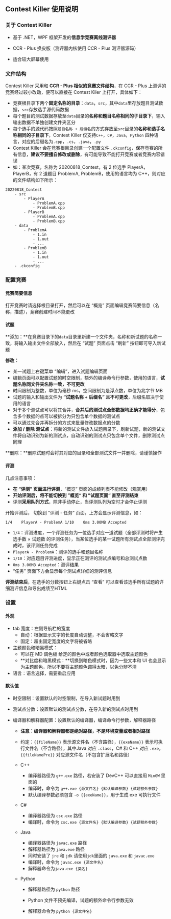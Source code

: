 ## Contest Killer 使用说明

###  关于 Contest Killer

- 基于 .NET，WPF 框架开发的**信息学竞赛离线测评器**

- CCR - Plus 换皮版（测评器内核使用 CCR - Plus 测评器源码）

- 适合较大屏幕使用

### 文件结构

Contest Killer 采用和 **CCR - Plus 相似的竞赛文件结构**，在 CCR - Plus 上测评的竞赛经过较小改动，便可以直接在 Contest Kiler 上打开，具体如下：

- 竞赛根目录下两个**固定名称的目录**：`data`，`src`，其中`data`里存放题目测试数据，`src`存放选手源代码数据
- 每个题目的测试数据存放至`data`目录的**名称和题目名称相同的子目录下**，输入输出数据不单独创建文件夹区分
- 每个选手的源代码按照`题目名称 + 后缀名`的方式存放至`src`目录的**名称和选手名称相同的子目录下**，Contest Killer 仅支持`C++`，`C#`，`Java`，`Python` 四种语言，对应的后缀名为`.cpp`，`.cs`，`.java`，`.py`
- Contest Killer 会在竞赛根目录创建一个配置文件 `.ckconfig`，保存竞赛的所有信息，**建议不要擅自修改或删除**，有可能导致不能打开竞赛或者竞赛内容错误
- 如：某次竞赛，名称为 20200818_Contest，有 2 位选手 PlayerA，PlayerB，有 2 道题目 ProblemA, ProblemB，使用的语言均为 C++，则对应的文件结构如下所示：

```
20220818_Contest
	- src
		- PlayerA
			- ProblemA.cpp
			- ProblemB.cpp
		- PlayerB
			- ProblemA.cpp
			- ProblemB.cpp
	- data
		- ProblemA
			- 1.in
			- 1.out
			- ...
		- ProblemB
			- 1.in
			- 1.out
			- ...
	- .ckconfig
```



### 配置竞赛

#### 竞赛简要信息

打开竞赛时请选择根目录打开，然后可以在 “概览” 页面编辑竞赛简要信息（名称，描述），竞赛创建时间不能更改

#### 试题

**添加：**在竞赛目录下的`data`目录里新建一个文件夹，名称和新试题的名称一致，将输入输出文件全部放入，然后在 “试题” 页面点击 “刷新” 按钮即可导入新试题

**修改：**

- 某一试题上右键菜单 “编辑”，进入试题编辑页面
- 编辑页面可以配置试题的时空限制，额外的编译命令行参数，使用的语言，**试题名称同文件夹名称一致，不可更改**
- 时间限制为整数，单位为毫秒 ms，空间限制为是浮点数，单位为兆字节 MB
- 试题的输入和输出文件为 **“试题名称 + 后缀名” 且不可更改**，后缀名取决于使用的语言
- 对于多个测试点可以将其合并，**合并后的测试点全部数据均正确才能得分**，包含多个数据的点可以被拆分为只包含单个数据的测试点
- 可以通过先合并再拆分的方式来批量修改数据点的分数
- **添加 / 删除 测试点**：将新的测试文件放入试题目录下，刷新试题，新的测试文件将自动识别为新的测试点，自动识别的测试点只包含单个文件，删除测试点同理

**删除：**删除试题时会将其对应的目录和全部测试文件一并删除，请谨慎操作

#### 评测

几点注意事项：

- **在 “评测” 页面进行评测**，“概览“ 页面的成绩列表不能修改（观赏用）
- **开始评测后，将不能切换到 ”概览“ 和 ”试题页面“ 直至评测结束**
- 评测**采用队列方式**，除非手动停止，当评测队列为空时才会停止评测

开始评测后， 切换到 ”评测 - 任务“  页面，上方会显示评测信息，如：

```
1/4    PlayerA - ProblemA 1/10    0ms 3.00MB Accepted
```

- `1/4`：评测进度，一个评测任务为一位选手对应一道试题（全部评测时将产生 选手数 × 试题数 的评测任务），当某位选手的某一试题所有测试点全部测评完成时，该评测任务完成
- `PlayerA - ProblemA`：测评的选手和题目名称
- `1/10`：对应题目评测进度，显示正在测评的测试点编号和总测试点数
- `0ms 3.00MB Accepted`：测评结果
- “任务” 页面下方会显示每个测试点详细的测评信息

**评测结束后**，在选手的分数按钮上右键点击 “查看” 可以查看该选手所有试题的详细测评信息和导出成绩至HTML



### 设置

#### 外观

- tab 宽度：左侧导航栏的宽度
  - 自动：根据显示文字的长度自动调整，不会省略文字
  - 固定：超出固定宽度的文字将被省略
- 主题颜色和暗黑模式：
  - 可以在 MD 调色板 给定的颜色中或者颜色选取器中选取主题颜色
  - **对比度和暗黑模式：**切换到暗色模式时，因为一些文本和 UI 也会显示为主题颜色，所以不要将主题颜色调得太暗，以免分辨不清
- 语言：语言选择，需要重启应用

#### 默认值

- 时空限制：设置默认的时空限制，在导入新试题时用到

- 测试点分数：设置默认的测试点分数，在导入新的测试点时用到

- 编译器和解释器配置：设置默认的编译器，编译命令行参数，解释器路径

  - **注意：编译器和解释器都是绝对路径，不是环境变量或者相对路径**

  - 约定：`{{fileName}}` 表示源文件名（不含路径），`{{exeName}}` 表示可执行文件名（不含路径），其中Java 对应 `.class`，C# 和 C++ 对应 `.exe`，`{{fileNamePre}}` 对应源文件名（不包含扩展名和路径）

  - C++

    - 编译器路径为 `g++.exe` 路径，若安装了 DevC++ 可以直接用 `MinGW` 里面的
    - 编译时，命令为 `g++.exe {源文件名} {默认编译参数} {试题额外参数}`
    - 默认编译参数必须包含 `-o {{exeName}}`，用于生成 exe 可执行文件

  - C#

    - 编译器路径为 `csc.exe` 路径
    - 编译时，命令为 `csc.exe {源文件名} {默认编译参数} {试题额外参数}`

  - Java

    - 编译器路径为 `javac.exe` 路径
    - 解释器路径为 `java.exe` 路径
    - 同时安装了 `jre` 和 `jdk` 请使用`jdk`里面的 `java.exe` 和 `javac.exe`
    - 编译时，命令为 `javac.exe {源文件名}`
    - 解释器命令为`java.exe {类名}`

  - Python

    - 解释器路径为 `python` 路径

    - Python 文件不预先编译，试题的额外命令行参数无效
    - 解释器命令为 `python {源文件名}`
